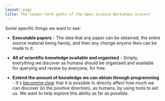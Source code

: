 ```yaml
---
layout: page
title: The longer-term goals of the Open Science Workshops project
---
```


Some specific things we want to see:

 * __Executable papers__ - The idea that any paper can be obtained, the entire
    source material being handy, and then any change anyone likes can be made
    to it.
 
 * __All of scientific knowledge available and organised__ - Simply,
    everything we discover as humans should be organised and available for
    querying and review by everyone, for free.

 * __Extend the amount of knowledge we can obtain through programming__ - It's
    [becoming clear](http://michaelnielsen.org/blog/reinventing-discovery/) that it is possible to directly affect how much we can
    discover (in the positive direction), as humans, by using tools to aid us.
    We want to help explore this ability as far as possible.
